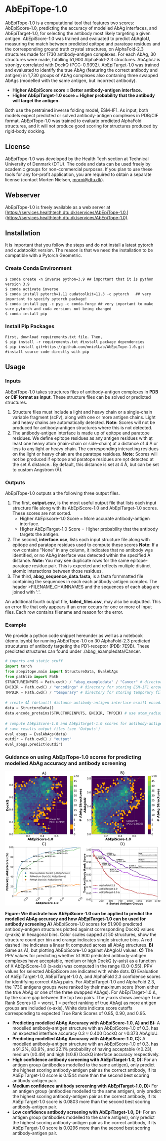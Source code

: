 # AbEpiTope-1.0
AbEpiTope-1.0 is a computational tool that features two scores: AbEpiScore-1.0, predicting the accuracy of modelled AbAg interfaces, and AbEpiTarget-1.0, for selecting the antibody most likely targeting a given antigen. AbEpiScore-1.0 was trained and evaluated to predict AbAgIoU, measuring the match between predicted epitope and paratope residues and the corresponding ground truth crystal structures, on AlphaFold-2.3 structures made for 1730 antibody-antigen complexes. For each AbAg, 30 structures were made, totalling 51,900 AlphaFold-2.3 structures. AbAgIoU is stronlgy correlated with DockQ (PCC: 0.9392). AbEpiTarget-1.0 was trained and evaluated to identify the true AbAg (featuring the correct antibody and antigen) in 1,730 groups of AbAg complexes also contaning three swapped AbAgs (modelled with the same antigen, but incorrect antibody). 
* **Higher AbEpiScore score = Better antibody-antigen interface.**
* **Higher AbEpiTarget-1.0 score = Higher probability that the antibody will target the antigen.**

Both use the pretrained inverse folding model, ESM-IF1. As input, both models expect predicted or solved antibody-antigen complexes in PDB/CIF format. AbEpiTope-1.0 was trained to evaluate predicted AlphaFold structures, and it will not produce good scoring for structures produced by rigid-body docking.
## License
AbEpiTope-1.0 was developed by the Health Tech section at Technical University of Denmark (DTU). The code and data can be used freely by academic groups for non-commercial purposes. If you plan to use these tools for any for-profit application, you are required to obtain a separate license (contact Morten Nielsen, morni@dtu.dk).

## Webserver
AbEpiTope-1.0 is freely available as a web server at [https://services.healthtech.dtu.dk/services/AbEpiTope-1.0.](https://services.healthtech.dtu.dk/services/AbEpiTope-1.0). 

## Installation 
It is important that you follow the steps and do not install a latest pytorch and cudatoolkit version. 
The reason is that we need the installation to be compatible with a Pytorch Geometric.

### Create Conda Environment
```
$ conda create -n inverse python=3.9 ## important that it is python version 3.9
$ conda activate inverse
$ conda install pytorch=1.11 cudatoolkit=11.3 -c pytorch   ## very important to specify pytorch package!
$ conda install pyg -c pyg -c conda-forge ## very important to make sure pytorch and cuda versions not being changed
$ conda install pip
```
### Install Pip Packages 
```
First, download requirements.txt file. Then,
$ pip install -r requirements.txt #install package dependencies
$ pip install git+https://github.com/mnielLab/AbEpiTope-1.0.git #install source code directly with pip
```
## Usage 

### Inputs 
AbEpiTope-1.0 takes structures files of antibody-antigen complexes in **PDB or CIF format as input**. These structure files can be solved or predicted structures.
1. Structure files must include a light and heavy chain or a single-chain variable fragment (scFv), along with one or more antigen chains. Light and heavy chains are automatically detected. **Note:** Scores will not be produced for antibody-antigen structures where this is not detected. 
2. The antibody-antigen interface is made up of epitope and paratope residues. We define epitope residues as any antigen residues with at least one heavy atom (main-chain or side-chain) at a distance of 4 Å or less to any light or heavy chain. The corresponding interacting residues on the light or heavy chain are the paratope residues. **Note:** Scores will not be produced if epitope and paratope residues are not detected at the set Å distance.. By default, this distance is set at 4 Å, but can be set to custom Angstrom (Å). 

### Outputs 
AbEpiTope-1.0 outputs a the following three output files.  
1. The first, **output.csv**, is the most useful output file that lists each input structure file along with its AbEpiScore-1.0 and AbEpiTarget-1.0 scores.
   These scores are not sorted.
   * Higher AbEpiscore-1.0 Score = More accurate antibody-antigen interface.
   * Higher AbEpiTarget-1.0 Score = Higher probability that the antibody targets the antigen.   
2. The second, **interface.csv**, lists each input structure file along with epitope and paratope residues used to compute these scores
   **Note:** If a row contains "None" in any column, it indicates that no antibody was identified, or no AbAg interface was detected within the specified Å distance.
   **Note:** You may see duplicate rows for the same epitope-paratope residue pair. This is expected and reflects multiple distinct atomic interactions between those residues.
4. The third, **abag_sequence_data.fasta**, is a fasta formmatted file containing the sequences in each each antibody-antigen complex. The header >FILENAME_CHAINNAMES and the sequences of each abag are joined with ':'.

An additional fourth output file, **failed_files.csv**, may also be outputted. This an error file that only appears if an error occurs for one or more of input files. Each row contains filename and reason for the error.

### Example
We provide a python code snippet hereunder as well as a notebook (demo.ipynb) for running AbEpiTope-1.0 on 30 AlphaFold-2.3 predicted strucutures of antibody targeting the PD1-receptor (PDB: 7E9B).
These predicted structures can found under ./abag_exampledata/Cancer. 

```python
# imports and static stuff
import torch
from abepitope.main import StructureData, EvalAbAgs
from pathlib import Path
STRUCTUREINPUTS = Path.cwd() / "abag_exampledata" / "Cancer" # directory containing PDB or CIF files (can also be a single PDB/CIF file)
ENCDIR = Path.cwd() / "encodings" # directory for storing ESM-IF1 encodings
TMPDIR = Path.cwd() / "temporary" # directory for storing temporary files 

# create 4Å (default) distance antibody-antigen interface esmif1 encodings of structure files
data = StructureData()
data.encode_proteins(STRUCTUREINPUTS, ENCDIR, TMPDIR) # use atom_radius for setting custom antibody-antigen interface Å distance for example 4.5Å, interface data.encode_proteins(STRUCTUREINPUTS, ENCDIR, TMPDIR, atom_radius=4.5) 

# compute AbEpiScore-1.0 and AbEpiTarget-1.0 scores for antibody-antigen complex structures at set antibody-antigen Å distance 
# save results output files (see 'Outputs')
eval_abags = EvalAbAgs(data)
outdir = Path.cwd() / "output"
eval_abags.predict(outdir)
```
### Guidance on using AbEpiTope-1.0 scores for predicting modelled AbAg accuracy and antibody screening  

![Screenshot](AbEpiTope_scoregraph.png)

**Figure: We illustrate how AbEpiScore-1.0 can be applied to predict the modelled AbAg accuracy and how AbEpiTarget-1.0 can be used for antibody screening** **A)** AbEpiScore-1.0 scores for 51.900 predicted antibody-antigen structures plotted against corresponding DockQ values (y-axis) in hexagonal bins. Color scales capped at 50 structures, show the structure count per bin and orange indicates single structure bins. A red dashed line indicates a linear fit computed across all AbAg structures. **B)** Same as A), but plotting AbEpiScore-1.0 against AbAgIoU values. **C)** The PPV values for predicting whether 51.900 predicted antibody-antigen complexes have acceptable, medium or high DockQ (y-axis) as a function of X AbEpiScore-1.0 (x-axis) was computed in the range (0.0-0.55). PPV values for selected AbEpiScore are indicated with white dots. **D)** Evaluation of AbEpiTarget-1.0, AbEpiTarget-1.0 Δ, and AlphaFold 2.3 confidence scores for identifying correct AbAg pairs. For AbEpiTarget-1.0 and AlphaFold 2.3, the 1730 antigens groups were ranked by their maximum score (from either the true AbAg or one of the three swapped AbAgs). For AbEpiTarget-1.0 Δ, by the score gap between the top two pairs. The y-axis shows average True Rank Scores (0 = worst, 1 = perfect ranking of true AbAg) as more antigen groups are included (x-axis). White dots indicate score cutoffs corresponding to expected True Rank Scores of 0.85, 0.90, and 0.95.

* **Predicting modelled AbAg Accuracy with AbEpiScore-1.0, A) and B):** A modelled antibody-antigen structure with an AbEpiScore-1.0 of 0.3, has an expected interface accuracy 0.3 ≈ 0.400 DockQ or ≈0.373 AbAgIoU.
* **Predicting modelled AbAg Accuracy with AbEpiScore-1.0, C):** A modelled antibody-antigen structure with an AbEpiScore-1.0 of 0.3, has a 91.2%, 83.9%, and 22.1% probability of having acceptable (≥0.23), medium (≥0.49) and high (≥0.8) DockQ interface accuracy respectively.
* **High confidence antibody screening with AbEpiTarget-1.0, D):** For an antigen group (antibodies modelled to the same antigen), only predict the highest scoring antibody-antigen pair as the correct antibody, if its AbEpiTarget-1.0 score is 0.1544 more than the second best scoring antibody-antigen pair.
* **Medium confidence antibody screening with AbEpiTarget-1.0, D):** For an antigen group (antibodies modelled to the same antigen), only predict the highest scoring antibody-antigen pair as the correct antibody, if its AbEpiTarget-1.0 score is 0.0803 more than the second best scoring antibody-antigen pair.
* **Low confidence antibody screening with AbEpiTarget-1.0, D):** For an antigen group (antibodies modelled to the same antigen), only predict the highest scoring antibody-antigen pair as the correct antibody, if its AbEpiTarget-1.0 score is 0.0296 more than the second best scoring antibody-antigen pair.





